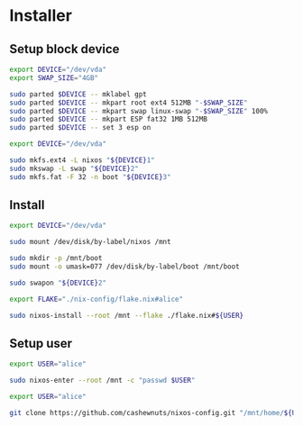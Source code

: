 # Installer

## Setup block device

```bash { "name": "partition", "interactive": true }
export DEVICE="/dev/vda"
export SWAP_SIZE="4GB"

sudo parted $DEVICE -- mklabel gpt
sudo parted $DEVICE -- mkpart root ext4 512MB "-$SWAP_SIZE"
sudo parted $DEVICE -- mkpart swap linux-swap "-$SWAP_SIZE" 100%
sudo parted $DEVICE -- mkpart ESP fat32 1MB 512MB
sudo parted $DEVICE -- set 3 esp on
```

```bash { "name": "format", "interactive": true  }
export DEVICE="/dev/vda"

sudo mkfs.ext4 -L nixos "${DEVICE}1"
sudo mkswap -L swap "${DEVICE}2"
sudo mkfs.fat -F 32 -n boot "${DEVICE}3"
```

## Install

```bash { "name": "mount", "interactive": true  }
export DEVICE="/dev/vda"

sudo mount /dev/disk/by-label/nixos /mnt

sudo mkdir -p /mnt/boot
sudo mount -o umask=077 /dev/disk/by-label/boot /mnt/boot

sudo swapon "${DEVICE}2"
```

```bash { "name": "install", "interactive": true  }
export FLAKE="./nix-config/flake.nix#alice"

sudo nixos-install --root /mnt --flake ./flake.nix#${USER}
```

## Setup user

```bash { "name": "user-passwd", "interactive": true  }
export USER="alice"

sudo nixos-enter --root /mnt -c "passwd $USER"
```

```bash { "name": "git-clone", "interactive": true  }
export USER="alice"

git clone https://github.com/cashewnuts/nixos-config.git "/mnt/home/${USER}/nix-config"
```
